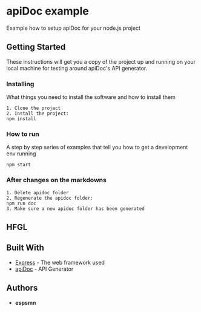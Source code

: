 # apiDoc example
Example how to setup apiDoc for your node.js project

## Getting Started
These instructions will get you a copy of the project up and running on your local machine for testing around apiDoc's API generator.

### Installing
What things you need to install the software and how to install them
```
1. Clone the project
2. Install the project:
npm install
```

### How to run
A step by step series of examples that tell you how to get a development env running
```
npm start
```

### After changes on the markdowns
```
1. Delete apidoc folder
2. Regenerate the apidoc folder:
npm run doc
3. Make sure a new apidoc folder has been generated
```

## HFGL


## Built With
* [Express](https://expressjs.com/) - The web framework used
* [apiDoc](http://apidocjs.com/) - API Generator

## Authors
* **espsmn**
